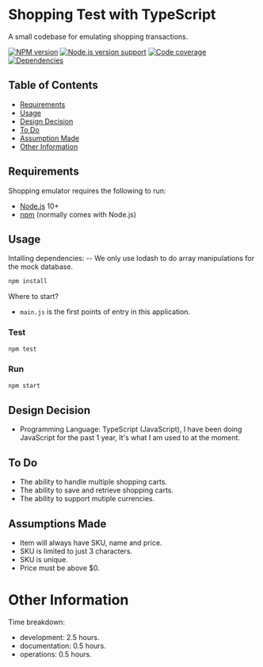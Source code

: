 # Shopping Test with TypeScript

A small codebase for emulating shopping transactions.

[![NPM version][shield-npm]](#)
[![Node.js version support][shield-node]](#)
[![Code coverage][shield-coverage]](#)
[![Dependencies][shield-dependencies]](#)

## Table of Contents

- [Requirements](#requirements)
- [Usage](#usage)
- [Design Decision](#design-decision)
- [To Do](#to-do)
- [Assumption Made](#assumptions-made)
- [Other Information](#other-information)

## Requirements

Shopping emulator requires the following to run:

- [Node.js][node] 10+
- [npm][npm] (normally comes with Node.js)

## Usage

Intalling dependencies:
-- We only use lodash to do array manipulations for the mock database.

```sh
npm install
```

Where to start?

- `main.js` is the first points of entry in this application.

### Test

```sh
npm test
```

### Run

```sh
npm start
```

## Design Decision

- Programming Language: TypeScript (JavaScript), I have been doing JavaScript for the past 1 year, It's what I am used to at the moment.

## To Do

- The ability to handle multiple shopping carts.
- The ability to save and retrieve shopping carts.
- The ability to support mutiple currencies.

## Assumptions Made

- Item will always have SKU, name and price.
- SKU is limited to just 3 characters.
- SKU is unique.
- Price must be above \$0.

# Other Information

Time breakdown:

- development: 2.5 hours.
- documentation: 0.5 hours.
- operations: 0.5 hours.

[node]: https://nodejs.org/
[npm]: https://www.npmjs.com/
[shield-coverage]: https://img.shields.io/badge/coverage-84%25-brightgreen.svg
[shield-dependencies]: https://img.shields.io/badge/dependencies-up%20to%20date-brightgreen.svg
[shield-license]: https://img.shields.io/badge/license-MIT-blue.svg
[shield-node]: https://img.shields.io/badge/node.js%20support-10.16.2-brightgreen.svg
[shield-npm]: https://img.shields.io/badge/npm-v6.9.0-blue.svg
